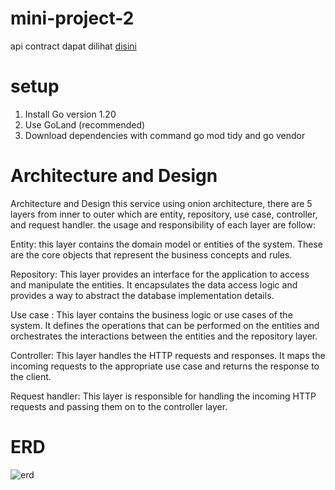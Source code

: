 # mini-project-2

api contract dapat dilihat [disini](https://documenter.getpostman.com/view/11280646/2s93sZ8EaD)

# setup

1. Install Go version 1.20
2. Use GoLand (recommended)
3. Download dependencies with command go mod tidy and go vendor

# Architecture and Design

Architecture and Design
this service using onion architecture, there are 5 layers
from inner to outer which are entity, repository, use case,
controller, and request handler. the usage and responsibility of
each layer are follow:


Entity: this layer contains the domain model or entities
of the system. These are the core objects that
represent the business concepts and rules.

Repository: This layer provides an interface for the
application to access and manipulate the entities.
It encapsulates the data access logic and provides
a way to abstract the database implementation details.

Use case : This layer contains the business logic
or use cases of the system. It defines the operations
that can be performed on the entities and orchestrates
the interactions between the entities and the repository layer.

Controller: This layer handles the HTTP requests and
responses. It maps the incoming requests to the appropriate
use case and returns the response to the client.

Request handler: This layer is responsible for handling
the incoming HTTP requests and passing them on to
the controller layer.

# ERD

![erd](https://gitlab.com/pascalpanatagama/bootcampbri-miniproject1/-/raw/main/MiniProject1-Page-2.drawio.png)
